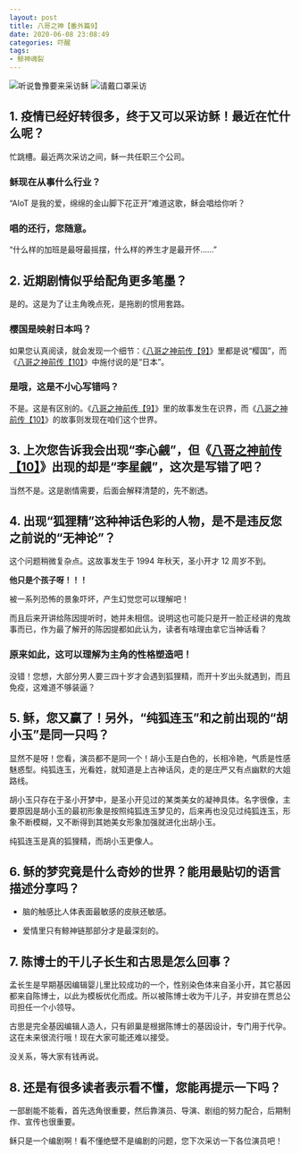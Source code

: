 ```yaml
---
layout: post
title: 八哥之神【番外篇9】
date: 2020-06-08 23:08:49
categories: 吓醒
tags:
- 鲸神魂裂
---
```

![听说鲁豫要来采访稣](/images/20190207-luyu.jpg)
![请戴口罩采访](/images/20200131-gauze-mask.png)

## 1. 疫情已经好转很多，终于又可以采访稣！最近在忙什么呢？

忙跳槽。最近两次采访之间，稣一共任职三个公司。

### 稣现在从事什么行业？

“AIoT 是我的爱，绵绵的金山脚下花正开”难道这歌，稣会唱给你听？

### 唱的还行，您随意。

“什么样的加班是最呀最摇摆，什么样的养生才是最开怀……”

## 2. 近期剧情似乎给配角更多笔墨？

是的。这是为了让主角晚点死，是拖剧的惯用套路。

### 樱国是映射日本吗？

如果您认真阅读，就会发现一个细节：《[八哥之神前传【9】][9]》里都是说“樱国”，而《[八哥之神前传【10】][10]》中施付说的是“日本”。

### 是哦，这是不小心写错吗？

不是。这是有区别的。《[八哥之神前传【9】][9]》里的故事发生在识界，而《[八哥之神前传【10】][10]》的故事则发现在咱们这个世界。

## 3. 上次您告诉我会出现“李心觎”，但《[八哥之神前传【10】][10]》出现的却是“李星觎”，这次是写错了吧？

当然不是。这是剧情需要，后面会解释清楚的，先不剧透。

## 4. 出现“狐狸精”这种神话色彩的人物，是不是违反您之前说的“无神论”？

这个问题稍微复杂点。这故事发生于 1994 年秋天，圣小开才 12 周岁不到。

**他只是个孩子呀！！！**

被一系列恐怖的景象吓坏，产生幻觉您可以理解吧！

而且后来开讲给陈因提听时，她并未相信。说明这也可能只是开一脸正经讲的鬼故事而已，作为最了解开的陈因提都如此认为，读者有啥理由拿它当神话看？

### 原来如此，这可以理解为主角的性格塑造吧！

没错！您想，大部分男人要三四十岁才会遇到狐狸精，而开十岁出头就遇到，而且免疫，这难道不够装逼？

## 5. 稣，您又赢了！另外，“纯狐连玉”和之前出现的“胡小玉”是同一只吗？

显然不是呀！您看，演员都不是同一个！胡小玉是白色的，长相冷艳，气质是性感魅惑型。纯狐连玉，光看姓，就知道是上古神话风，走的是庄严又有点幽默的大姐路线。

胡小玉只存在于圣小开梦中，是圣小开见过的某类美女的凝神具体。名字很像，主要原因是胡小玉的最初形象是按照纯狐连玉梦见的，后来再也没见过纯狐连玉，形象不断模糊，又不断得到其她美女形象加强就进化出胡小玉。

纯狐连玉是真的狐狸精，而胡小玉更像人。

## 6. 稣的梦究竟是什么奇妙的世界？能用最贴切的语言描述分享吗？

- 脑的触感比人体表面最敏感的皮肤还敏感。

- 爱情里只有鲸神链那部分才是最深刻的。

## 7. 陈博士的干儿子长生和古思是怎么回事？

孟长生是早期基因编辑婴儿里比较成功的一个，性别染色体来自圣小开，其它基因都来自陈博士，以此为模板优化而成。所以被陈博士收为干儿子，并安排在贾总公司担任一个小领导。

古思是完全基因编辑人造人，只有卵巢是根据陈博士的基因设计，专门用于代孕。这在未来很流行哦！现在大家可能还难以接受。

没关系，等大家有钱再说。

## 8. 还是有很多读者表示看不懂，您能再提示一下吗？

一部剧能不能看，首先选角很重要，然后靠演员、导演、剧组的努力配合，后期制作、宣传也很重要。

稣只是一个编剧啊！看不懂绝壁不是编剧的问题，您下次采访一下各位演员吧！

[9]: /2020/05/05/god-of-debug-prequel-9/
[10]: /2020/05/17/god-of-debug-prequel-10/